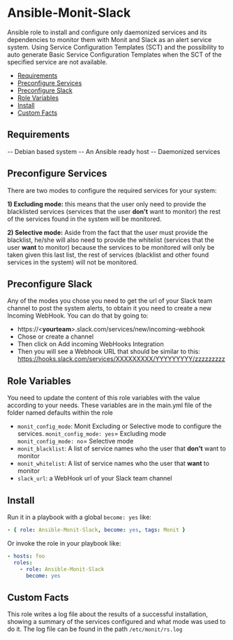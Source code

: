 # Ansible-Monit-Slack

Ansible role to install and configure only daemonized services and its dependencies to monitor them with Monit and Slack as an alert service system. Using Service Configuration Templates (SCT) and the possibility to auto generate Basic Service Configuration Templates when the SCT of the specified service are not available.
  
*  [Requirements](#requirements)
*  [Preconfigure Services](#preconfigure-services)
*  [Preconfigure Slack](#preconfigure-slack)
*  [Role Variables](#role-variables)
*  [Install](#install)
*  [Custom Facts](#custom-facts)


## Requirements

-- Debian based system
-- An Ansible ready host
-- Daemonized services

## Preconfigure Services

There are two modes to configure the required services for your system:

**1) Excluding mode:** this means that the user only need to provide the blacklisted services (services that the user **don't** want to monitor) the rest of the services found in the system will be monitored.

**2) Selective mode:** Aside from the fact that the user must provide the blacklist, he/she will also need to provide the whitelist (services that the user **want** to monitor) because the services to be monitored will only be taken given this last list, the rest of services (blacklist and other found services in the system) will not be monitored.

## Preconfigure Slack

Any of the modes you chose you need to get the url of your Slack team channel to post the system alerts, to obtain it you need to create a new Incoming WebHook. You can do that by going to:

* https://\<**yourteam**\>.slack.com/services/new/incoming-webhook
* Chose or create a channel
* Then click on Add incoming WebHooks Integration
* Then you will see a Webhook URL that should be similar to this: https://hooks.slack.com/services/XXXXXXXXX/YYYYYYYYY/zzzzzzzzz

## Role Variables

You need to update the content of this role variables with the value according to your needs. These variables are in the main.yml file of the folder named defaults within the role

*  `monit_config_mode`: Monit Excluding or Selective mode to configure the services.
`monit_config_mode: yes`= Excluding mode  
`monit_config_mode: no`= Selective mode
*  `monit_blacklist`: A list of service names who the user that **don't** want to monitor
*  `monit_whitelist`: A list of service names who the user that **want** to monitor
*  `slack_url`: a WebHook url of your Slack team channel

## Install

Run it in a playbook with a global `become: yes` like:
```yaml
- { role: Ansible-Monit-Slack, become: yes, tags: Monit }
```
Or invoke the role in your playbook like:
```yaml
- hosts: foo
  roles:
	- role: Ansible-Monit-Slack
	  become: yes
```
## Custom Facts

This role writes a log file about the results of a successful installation, showing a summary of the services configured and what mode was used to do it. The log file can be found in the path `/etc/monit/rs.log`
